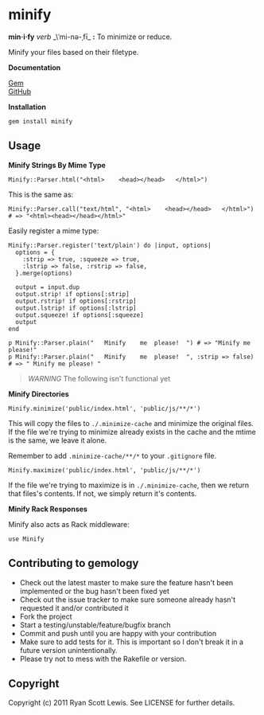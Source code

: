 # minify

__min·i·fy__ _verb_ _\ˈmi-nə-ˌfī\_ __:__ To minimize or reduce.

Minify your files based on their filetype.

__Documentation__

[Gem](http://rubydoc.info/gems/minify/0.1.0/frames)  
[GitHub](http://rubydoc.info/github/c00lryguy/minify)

__Installation__

`gem install minify`

## Usage

__Minify Strings By Mime Type__

    Minify::Parser.html("<html>    <head></head>   </html>")

This is the same as:

    Minify::Parser.call("text/html", "<html>    <head></head>   </html>")
    # => "<html><head></head></html>"

Easily register a mime type:

    Minify::Parser.register('text/plain') do |input, options|
      options = {
        :strip => true, :squeeze => true,
        :lstrip => false, :rstrip => false,
      }.merge(options)
      
      output = input.dup
      output.strip! if options[:strip]
      output.rstrip! if options[:rstrip]
      output.lstrip! if options[:lstrip]
      output.squeeze! if options[:squeeze]
      output
    end
    
    p Minify::Parser.plain("   Minify    me  please!  ") # => "Minify me please!"
    p Minify::Parser.plain("   Minify    me  please!  ", :strip => false) # => " Minify me please! "

> _WARNING_
> The following isn't functional yet

__Minify Directories__

    Minify.minimize('public/index.html', 'public/js/**/*')

This will copy the files to `./.minimize-cache` and minimize the original files. 
If the file we're trying to minimize already exists in the cache and the mtime 
is the same, we leave it alone.

Remember to add `.minimize-cache/**/*` to your `.gitignore` file.

    Minify.maximize('public/index.html', 'public/js/**/*')

If the file we're trying to maximize is in `./.minimize-cache`, then we return 
that files's contents. If not, we simply return it's contents.

__Minify Rack Responses__

Minify also acts as Rack middleware:

    use Minify

## Contributing to gemology

* Check out the latest master to make sure the feature hasn't been implemented or the bug hasn't been fixed yet
* Check out the issue tracker to make sure someone already hasn't requested it and/or contributed it
* Fork the project
* Start a testing/unstable/feature/bugfix branch
* Commit and push until you are happy with your contribution
* Make sure to add tests for it. This is important so I don't break it in a future version unintentionally.
* Please try not to mess with the Rakefile or version.

## Copyright

Copyright (c) 2011 Ryan Scott Lewis. See LICENSE for further details.
